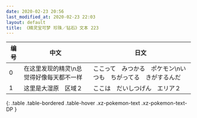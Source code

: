 ```yaml
---
date: 2020-02-23 20:56
last_modified_at: 2020-02-23 22:03
layout: default
title: 《精灵宝可梦 珍珠／钻石》文本 223
---
```

| 编号 | 中文 | 日文 |
| ---- | ---- | ---- |
| 0 | 在这里发现的精灵\n总觉得好像每天都不一样 | ここって　みつかる　ポケモン\nいつも　ちがってる　きがするんだ |
| 1 | 这里是大湿原　区域２ | ここは　だいしつげん　エリア２ |
{: .table .table-bordered .table-hover .xz-pokemon-text .xz-pokemon-text-DP }